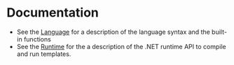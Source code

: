 # Documentation

* See the [Language](doc/language.md) for a description of the language syntax and the built-in functions
* See the [Runtime](doc/runtime.md) for the a description of the .NET runtime API to compile and run templates.